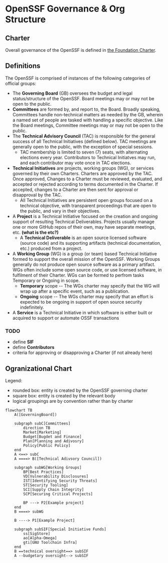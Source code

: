# OpenSSF Governance & Org Structure

## Charter

Overall governance of the OpenSSF is defined in [the Foundation Charter](https://cdn.platform.linuxfoundation.org/agreements/openssf.pdf). 


## Definitions

The OpenSSF is comprised of instances of the following categories of official groups:

- The **Governing Board** (GB) oversees the budget and legal status/structure of the OpenSSF. Board meetings may or may not be open to the public.
- **Committees** are formed by, and report to, the Board. Broadly speaking, Committees handle non-technical matters as needed by the GB, wherein a named set of people are tasked with handling a specific objective. Like the Board meetings, Committee meetings may or may not be open to the public.
- The **Technical Advisory Council** (TAC) is responsible for the general success of all Technical Initiatives (defined below). TAC meetings are generally open to the public, with the exception of special sessions. 
  - TAC membership is limited to seven (7) seats, with alternating elections every year. Contributors to Technical Initiatves may run, and each contributor may vote once in TAC elections. 
- **Technical Initiatives** are projects, working groups (WG), or services governed by their own Charters. Charters are approved by the TAC. Once approved, Changes to a Charter must be reviewed, evaluated, and accepted or rejected according to terms documented in the Charter. If accepted, changes to a Charter are then sent for approval or disapproval by the TAC.
   - All Technical Initiatives are persistent open groups focused on a technical objective, with transparent proceedings that are open to the public, and vary in their objectives.
- A **Project** is a Technical Initiative focused on the creation and ongoing support of resulting Technical Deliverables. Projects usually manage one or more GitHub repos of their own, may have separate meetings, etc.  **(what is the etc?)**
   - A **Technical Deliverable** is an open source licensed software (source code) and its supporting artifacts (technical documentation, etc.) produced from a project. 
- A **Working Group** (WG) is a group (or team) based Technical Initiative formed to support the overall mission of the OpenSSF. Working Groups generally do not produce open source software as a primary artifact. WGs often include some open source code, or use licensed software, in fulfilment of their Charter. WGs can be formed to perfrom tasks Temporary or Ongoing in scope.
  - **Temporary** scope -- The WGs charter may specify that the WG will wrap up after a specific event, such as a publication.
  - **Ongoing** scope -- The WGs charter may specify that an effort is expected to be ongoing in support of open source security indefinitely.
- A **Service** is a Technical Initiative in which software is either built or acquired to support or automate OSSF transactions
  

### TODO

* define **SIF** 
* define **Contributors**
* criteria for approving or disapproving a Charter (if not already here)

## Ogranizational Chart

Legend:
- rounded box: entity is created by the OpenSSF governing charter
- square box: entity is created by the relevant body
- logical groupings are by convention rather than by charter


```mermaid
flowchart TB
    A([GoverningBoard])

    subgraph subC[Committees]
        direction TB
        Market[Marketing]
        Budget[Bugdet and Finance]
        Plan[Planning and Adivosry]
        Policy[Public Policy]
    end
    A <==> subC
    A ====> B([Technical Adivsory Council])

    subgraph subWG[Working Groups]
        BP[Best Practices]
        VD[Vulnerability Disclosures]
        IST[Identifying Security Threats]
        ST[Security Tooling]
        SCI[Supply Chain Integrity]
        SCP[Securing Critical Projects]

        BP ---> P2[Example project]
    end
    B ====> subWG

    B ----> P1[Example Project]

    subgraph subSIF[Special Initiative Funds]
        ss[SigStore]
        ao[Alpha-Omega]
        gti[GNU Toolchain Infra]
    end
    B ==technical oversight==> subSIF
    A --budgetary oversight--> subSIF
```
